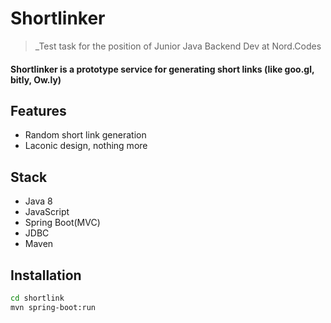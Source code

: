 # Shortlinker
> _Test task for the position of Junior Java Backend Dev at Nord.Codes

#### Shortlinker is a prototype service for generating short links (like goo.gl, bitly, Ow.ly)

## Features

- Random short link generation
- Laconic design, nothing more

## Stack

- Java 8
- JavaScript
- Spring Boot(MVC)
- JDBC
- Maven

## Installation


```sh
cd shortlink
mvn spring-boot:run
```